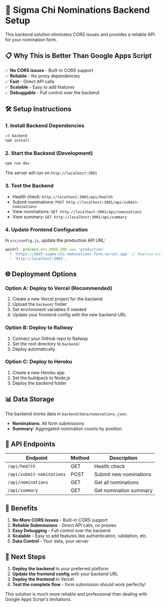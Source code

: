 # 🚀 Sigma Chi Nominations Backend Setup

This backend solution eliminates CORS issues and provides a reliable API for your nomination form.

## 📋 **Why This is Better Than Google Apps Script**

✅ **No CORS issues** - Built-in CORS support  
✅ **Reliable** - No proxy dependencies  
✅ **Fast** - Direct API calls  
✅ **Scalable** - Easy to add features  
✅ **Debuggable** - Full control over the backend  

## 🛠️ **Setup Instructions**

### **1. Install Backend Dependencies**
```bash
cd backend
npm install
```

### **2. Start the Backend (Development)**
```bash
npm run dev
```
The server will run on `http://localhost:3001`

### **3. Test the Backend**
- Health check: `http://localhost:3001/api/health`
- Submit nominations: `POST http://localhost:3001/api/submit-nominations`
- View nominations: `GET http://localhost:3001/api/nominations`
- View summary: `GET http://localhost:3001/api/summary`

### **4. Update Frontend Configuration**
In `src/config.js`, update the production API URL:
```javascript
apiUrl: process.env.NODE_ENV === 'production' 
  ? 'https://2025-sigma-chi-nominations-form.vercel.app' // Replace with your actual backend URL
  : 'http://localhost:3001',
```

## 🌐 **Deployment Options**

### **Option A: Deploy to Vercel (Recommended)**
1. Create a new Vercel project for the backend
2. Upload the `backend/` folder
3. Set environment variables if needed
4. Update your frontend config with the new backend URL

### **Option B: Deploy to Railway**
1. Connect your GitHub repo to Railway
2. Set the root directory to `backend/`
3. Deploy automatically

### **Option C: Deploy to Heroku**
1. Create a new Heroku app
2. Set the buildpack to Node.js
3. Deploy the backend folder

## 📊 **Data Storage**

The backend stores data in `backend/data/nominations.json`:
- **Nominations**: All form submissions
- **Summary**: Aggregated nomination counts by position

## 🔧 **API Endpoints**

| Endpoint | Method | Description |
|----------|--------|-------------|
| `/api/health` | GET | Health check |
| `/api/submit-nominations` | POST | Submit new nominations |
| `/api/nominations` | GET | Get all nominations |
| `/api/summary` | GET | Get nomination summary |

## 🎯 **Benefits**

1. **No More CORS Issues** - Built-in CORS support
2. **Reliable Submissions** - Direct API calls, no proxies
3. **Easy Debugging** - Full control over the backend
4. **Scalable** - Easy to add features like authentication, validation, etc.
5. **Data Control** - Your data, your server

## 🚀 **Next Steps**

1. **Deploy the backend** to your preferred platform
2. **Update the frontend config** with your backend URL
3. **Deploy the frontend** to Vercel
4. **Test the complete flow** - form submission should work perfectly!

This solution is much more reliable and professional than dealing with Google Apps Script's limitations. 